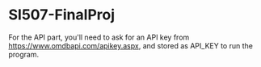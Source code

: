 # SI507-FinalProj
For the API part, you'll need to ask for an API key from https://www.omdbapi.com/apikey.aspx, and stored as API_KEY to run the program.
